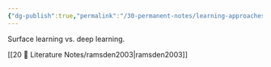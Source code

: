 ```yaml
---
{"dg-publish":true,"permalink":"/30-permanent-notes/learning-approaches/","title":"Learning Approaches","tags":["🪴"],"noteIcon":"","created":"2024.08.30 17:33","updated":"2024.09.09 16:17"}
---
```



Surface learning vs. deep learning.

[[20 📑 Literature Notes/ramsden2003\|ramsden2003]]
